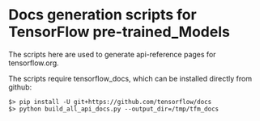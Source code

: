 # Docs generation scripts for TensorFlow pre-trained_Models

The scripts here are used to generate api-reference pages for tensorflow.org.

The scripts require tensorflow_docs, which can be installed directly from
github:

```
$> pip install -U git+https://github.com/tensorflow/docs
$> python build_all_api_docs.py --output_dir=/tmp/tfm_docs
```

